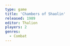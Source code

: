```yaml
---
type: game
title: 'Chambers of Shaolin'
released: 1989
editor: Thalion
players: 2
genres:
  - Combat
---
```


